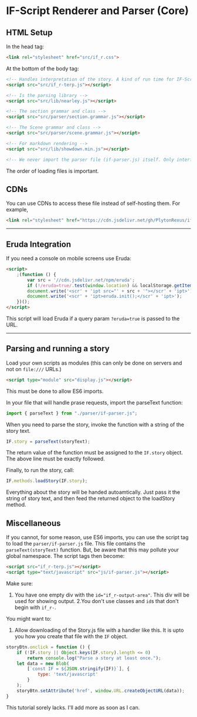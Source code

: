 # IF-Script Renderer and Parser (Core)

## HTML Setup

In the head tag:
```html
<link rel="stylesheet" href="src/if_r.css">
```

At the bottom of the body tag:
```html
<!-- Handles interpretation of the story. A kind of run time for IF-Script. -->
<script src="src/if_r-terp.js"></script>

<!-- Is the parsing library -->
<script src="src/lib/nearley.js"></script>

<!-- The section grammar and class -->
<script src="src/parser/section.grammar.js"></script>

<!-- The Scene grammar and class -->
<script src="src/parser/scene.grammar.js"></script>

<!-- For markdown rendering -->
<script src="src/lib/showdown.min.js"></script>

<!-- We never import the parser file (if-parser.js) itself. Only interfaces to it. -->
```
The order of loading files is important.

## CDNs
You can use CDNs to access these file instead of self-hosting them.
For example,
```html
<link rel="stylesheet" href="https://cdn.jsdelivr.net/gh/PlytonRexus/if-script-core@0.1.3/src/if_r.css">
```
---
## Eruda Integration

If you need a console on mobile screens use Eruda:
```html
<script>
    ;(function () {
	    var src = '//cdn.jsdelivr.net/npm/eruda';
	    if (!/eruda=true/.test(window.location) && localStorage.getItem('active-eruda') != 'true') return;
	    document.write('<scr' + 'ipt src="' + src + '"></scr' + 'ipt>');
	    document.write('<scr' + 'ipt>eruda.init();</scr' + 'ipt>');
	})();
</script>
```
This script will load Eruda if a query param `?eruda=true` is passed to the URL.

---

## Parsing and running a story
Load your own scripts as modules (this can only be done on servers and not on `file:///` URLs.)
```html
<script type="module" src="display.js"></script>
```
This must be done to allow ES6 imports.

In your file that will handle prase requests, import the parseText function:
```js
import { parseText } from "./parser/if-parser.js";
```

When you need to parse the story, invoke the function with a string of the story text.

```js
IF.story = parseText(storyText);
```
The return value of the function must be assigned to the `IF.story` object. The above line must be exactly followed.

Finally, to run the story, call:
```js
IF.methods.loadStory(IF.story);
```

Everything about the story will be handed autoamtically.
Just pass it the string of story text, and then feed the returned object to the loadStory method.

## Miscellaneous
If you cannot, for some reason, use ES6 imports, you can use the script tag to load the `parser/if-parser.js` file. This file contains the `parseText(storyText)` function. But, be aware that this may pollute your global namespace. The script tags then become:

```html
<script src="if_r-terp.js"></script>
<script type="text/javascript" src="js/if-parser.js"></script>
```

Make sure:
1. You have one empty div with the `id="if_r-output-area"`. This div will be used for showing output.
2.You don't use classes and `id`s that don't begin with `if_r-`.

You might want to:
1. Allow downloading of the Story.js file with a handler like this. It is upto you how you create that file with the `IF` object. 
```js
storyBtn.onclick = function () {
    if (!IF.story || Object.keys(IF.story).length <= 0)
        return console.log("Parse a story at least once.");
    let data = new Blob(
        [`const IF = ${JSON.stringify(IF)}`], {
            type: 'text/javascript'
        }
    );
    storyBtn.setAttribute('href', window.URL.createObjectURL(data));
}
```

This tutorial sorely lacks. I'll add more as soon as I can.
